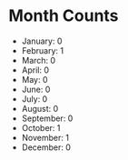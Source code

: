 # Month Counts

-   January: 0
-   February: 1
-   March: 0
-   April: 0
-   May: 0
-   June: 0
-   July: 0
-   August: 0
-   September: 0
-   October: 1
-   November: 1
-   December: 0
